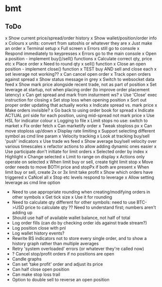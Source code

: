 # bmt

## ToDo
x Show current price/spread/order history
x Show wallet/position/order info
x Colours
x units: convert from satoshis or whatever they are
x Just make an order
x Terminal setup
 x Full screen
 x Errors still go to console
 x Respond immediately to keypresses
x Errors go to the main console
x Open a position - implement buy()/sell() functions
 x Calculate correct qty, price etc
 x Place order
  x Need to round qty
x sell() function
x Close an open position - implement close() function
x TEST buy AND sell and close each
x set leverage not working??
x Can cancel open order
x Track open orders against spread
x Show status message in grey
x Switch to websocket data feed
x Show mark price alongside recent trade, not as part of position
x Set leverage at startup, not when placing order (to improve order placement latency)
x Can get spread and mark from insturment ws?
x Use 'Close' exec instruction for closing
x Set stop loss when opening position
x Sort out proper order updating that actually works
x Indicate spread vs. mark price
x Make orders invisible?
x Go back to using order book for spread
x Indicate ACTUAL pnl side for each position, using mid-spread not mark price
x Use HSL for indicator colour
x Logging to file
x Limit stops no use: switch to market
x Fix order fetch
x Can marketify order
x Tweak stoploss px
x Can move stoploss up/down
x Display rate limiting
x Support selecting different symbol as cmd line param
x Velocity tracking
x Look at tracking buy/sell 'push' indicators
 x Use trade ws feed
 x Show average buy/sell velocity over various timescales
x refactor actions to allow adding dynamic ones easier
x Use participate don't initiate for limit orders
x Selected order by index
 x Highlight
 x Change selected
 x Limit to range on display
 x Actions only operate on selected
x When limit buy or sell, create tight limit stop
x Move order needs to move BOTH price and stopPx if both are present
x When limit buy or sell, create 2x or 3x limit take profit
x Show which orders have triggered
x CaNcel all
x Stop etc levels respond to leverage
x Allow setting leverage as cmd line option
* Need to use appropriate rounding when creating/modifying orders in other symbols
 x Get tick size
 x Use it for rounding
 * Need to calculate qty different for other symbols: need to use BTC->USD price to calculate qty
  ?? Need to understand first; numbers aren't adding up
 * Should use half of available wallet balance, not half of total
* Log order fills (can do by checking order ids against trade stream?)
* Log position close with pnl
* Log wallet history events?
* Rewrite BS indicators not to store every single order, and to show a history graph rather than multiple averages
* Retry 'system overloaded' errors (or whatever they're called now)
* ? Cancel stop/profit orders if no positions are open
* Candle graphs
* Can set 'take profit' order and adjust its price
* Can half close open position
* Can make stop loss trail
* Option to double sell to reverse an open position
